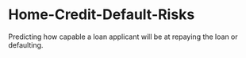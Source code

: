 # Home-Credit-Default-Risks
Predicting how capable a loan applicant will be at repaying the loan or defaulting. 
